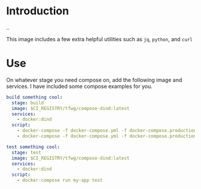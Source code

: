 # Introduction
.. 

This image includes a few extra helpful utilities such as `jq`, `python`, and `curl`

# Use

On whatever stage you need compose on, add the following image and services. I have included some compose examples for you.


```yml
build something cool:
  stage: build
  image: $CI_REGISTRY/tfwg/compose-dind:latest
  services:
    - docker:dind
  script:
    - docker-compose -f docker-compose.yml -f docker-compose.production.yml build
    - docker-compose -f docker-compose.yml -f docker-compose.production.yml push

test something cool:
  stage: test
  image: $CI_REGISTRY/tfwg/compose-dind:latest
  services:
    - docker:dind
  script:
    - docker-compose run my-app test
```

